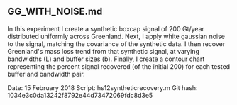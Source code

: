 ## GG_WITH_NOISE.md

In this experiment I create a synthetic boxcap signal of 200 Gt/year distributed uniformly across Greenland.  Next, I apply white gaussian noise to the signal, matching the covariance of the synthetic data.  I then recover Greenland's mass loss trend from that synthetic signal, at varying bandwidths (L) and buffer sizes (b).  Finally, I create a contour chart representing the percent signal recovered (of the initial 200) for each tested buffer and bandwidth pair.

Date: 15 February 2018
Script: hs12syntheticrecovery.m
Git hash: 1034e3c0da13242f8792e44d73472069fdc8d3e5